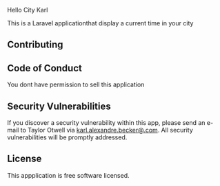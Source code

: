Hello City Karl

This is a Laravel applicationthat display a current time in your city 

## Contributing

## Code of Conduct

You dont have permission to sell this application

## Security Vulnerabilities

If you discover a security vulnerability within this app, please send an e-mail to Taylor Otwell via [karl.alexandre.becker@.com](mailto:karl.alexandre.becker@.com). All security vulnerabilities will be promptly addressed.

## License

This appplication is free software licensed.
